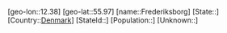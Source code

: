 ﻿---
location: [55.97,12.38]
type: City
tags:
- geo/City


SpocWebEntityId: 30245
isDeleted: false
confidential: public

---
[geo-lon::12.38]
[geo-lat::55.97]
[name::Frederiksborg]
[State::]
[Country::[Denmark](geo/Continent/Europe/Denmark.md)]
[StateId::]
[Population::]
[Unknown::]

